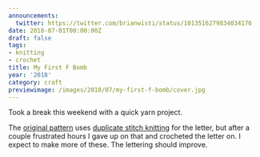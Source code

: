 ```yaml
---
announcements:
  twitter: https://twitter.com/brianwisti/status/1013516279834034176
date: 2018-07-01T00:00:00Z
draft: false
tags:
- knitting
- crochet
title: My First F Bomb
year: '2018'
category: craft
previewimage: /images/2018/07/my-first-f-bomb/cover.jpg
---
```


Took a break this weekend with a quick yarn project.
<!-- TEASER_END -->

The [original pattern][] uses [duplicate stitch knitting][] for the letter, but after a couple frustrated
hours I gave up on that and crocheted the letter on. I expect to make more of these. The lettering should
improve.

[original pattern]: https://www.ravelry.com/patterns/library/the-f-bomb
[duplicate stitch knitting]: https://www.wikihow.com/Knit-the-Duplicate-Stitch

